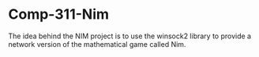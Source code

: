 Comp-311-Nim
============

The idea behind the NIM project is to use the  winsock2 library to provide a network version of the mathematical game called Nim. 
